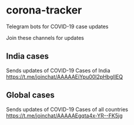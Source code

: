 # corona-tracker  
Telegram bots for COVID-19 case updates

Join these channels for updates  

## India cases
Sends updates of COVID-19 Cases of India  
https://t.me/joinchat/AAAAAEiYpu00l2pHbgIIEQ  

## Global cases  
Sends updates of COVID-19 Cases of all countries  
https://t.me/joinchat/AAAAAEgqta4x-YR--FK5jg  
